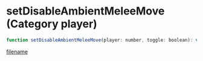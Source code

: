# setDisableAmbientMeleeMove (Category player)

```js
function setDisableAmbientMeleeMove(player: number, toggle: boolean): void
```

[filename](setDisableAmbientMeleeMove_m.md ':include')